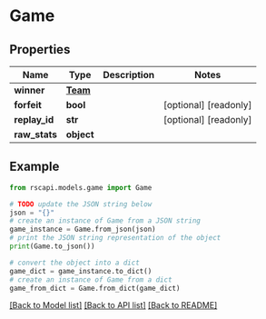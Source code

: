 # Game


## Properties

Name | Type | Description | Notes
------------ | ------------- | ------------- | -------------
**winner** | [**Team**](Team.md) |  | 
**forfeit** | **bool** |  | [optional] [readonly] 
**replay_id** | **str** |  | [optional] [readonly] 
**raw_stats** | **object** |  | 

## Example

```python
from rscapi.models.game import Game

# TODO update the JSON string below
json = "{}"
# create an instance of Game from a JSON string
game_instance = Game.from_json(json)
# print the JSON string representation of the object
print(Game.to_json())

# convert the object into a dict
game_dict = game_instance.to_dict()
# create an instance of Game from a dict
game_from_dict = Game.from_dict(game_dict)
```
[[Back to Model list]](../README.md#documentation-for-models) [[Back to API list]](../README.md#documentation-for-api-endpoints) [[Back to README]](../README.md)


